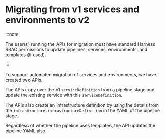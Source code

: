 # Migrating from v1 services and environments to v2

:::note

The user(s) running the APIs for migration must have standard Harness RBAC permissions to update pipelines, services,  environments, and templates (if used).

:::

To support automated migration of services and environments, we have created two APIs.

The APIs copy over the v1 `serviceDefinition` from a pipeline stage and update the existing service with this `serviceDefinition`. 

The APIs also create an infrastructure definition by using the details from the `infrastructure.infrastructureDefinition` in the YAML of the pipeline stage.

Regardless of whether the pipeline uses templates, the API updates the pipeline YAML also. 
